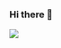 ### Hi there 👋
![](https://visitor-badge-reloaded.herokuapp.com/badge?page_id=mriazh-mriazh&color=55acb7&style=for-the-badge&logo=Github)
<!--
**mriazh/mriazh** is a ✨ _special_ ✨ repository because its `README.md` (this file) appears on your GitHub profile.

Here are some ideas to get you started:

- 🔭 I’m currently working on ...
- 🌱 I’m currently learning ...
- 👯 I’m looking to collaborate on ...
- 🤔 I’m looking for help with ...
- 💬 Ask me about ...
- 📫 How to reach me: ...
- 😄 Pronouns: ...
- ⚡ Fun fact: ...
-->
